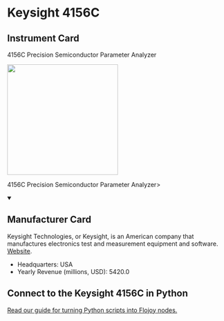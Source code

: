 
# Keysight 4156C

## Instrument Card

<div className="flex">

<div>

4156C Precision Semiconductor Parameter Analyzer

</div>

<img width="256" src="docs/Instruments/Spectrum Analyzers/Keysight-4156C/Keysight-4156C.jpg"/>

</div>

4156C Precision Semiconductor Parameter Analyzer>

<details open>
<summary><h2>Manufacturer Card</h2></summary>

Keysight Technologies, or Keysight, is an American company that manufactures electronics test and measurement equipment and software. <a href="https://www.keysight.com/us/en/home.html">Website</a>.

<ul>
  <li>Headquarters: USA</li>
  <li>Yearly Revenue (millions, USD): 5420.0</li>
</ul>
</details>

## Connect to the Keysight 4156C in Python

[Read our guide for turning Python scripts into Flojoy nodes.](https://docs.flojoy.ai/custom-nodes/creating-custom-node/)


